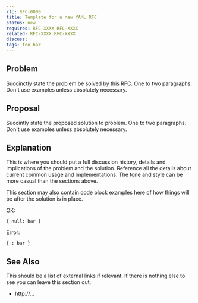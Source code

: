 ```yaml
---
rfc: RFC-0000
title: Template for a new YAML RFC
status: new
requires: RFC-XXXX RFC-XXXX
related: RFC-XXXX RFC-XXXX
discuss:
tags: foo bar
---
```

<!--
This is a template file for creating a new RFC for the YAML specification.

These instructions in this Markdown/HTML comment should be deleted.

The section above this comment section is the "front matter" YAML.
It has to start on line 1.

## Instructions

* First come up with a 'title' for your RFC.
  * It should be around 20-50 chanracters long.
  * Something like "Support tabs for indentation".
* Fashion a 'name' for the RFC.
  * Is should be 3 to 5 words, lowercase and dash separated.
  * Something like 'tab-indentation-support'.
* Copy this template to a file called `RFC-tab-indentation-support.md`.
* Delete this comment section.
* Edit the front matter as follows:
  * Change 'title' to your RFC's title.
  * Set or remove the 'requires' and 'related' values.
  * Set the 'tags' to a list of values from the `rfc/tags` file.
  * Leave the other values asis.
* Edit the markdown below to suit your needs.
* Commit, push and create a Pull Request.

## Style

All sentences should start on a new line.
All lines should not exceed 79 characters if possible.
-->

## Problem

Succinctly state the problem be solved by this RFC.
One to two paragraphs.
Don't use examples unless absolutely necessary.


## Proposal

Succintly state the proposed solution to problem.
One to two paragraphs.
Don't use examples unless absolutely necessary.


## Explanation

This is where you should put a full discussion history, details and
implications of the problem and the solution.
Reference all the details about current common usage and implementations.
The tone and style can be more casual than the sections above.

This section may also contain code block examples here of how things will be
after the solution is in place.

OK:
```
{ null: bar }
```

Error:
```
{ : bar }
```


## See Also

This should be a list of external links if relevant.
If there is nothing else to see you can leave this section out.

* http://...
